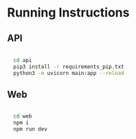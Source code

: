 # Running Instructions 


## API 


```bash
  
  cd api
  pip3 install -r requirements_pip.txt
  python3 -m uvicorn main:app --reload


```

## Web


```bash

  cd web
  npm i 
  npm run dev


```
